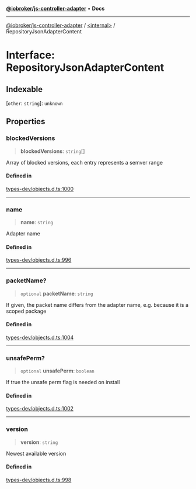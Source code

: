 [**@iobroker/js-controller-adapter**](../../README.md) • **Docs**

***

[@iobroker/js-controller-adapter](../../globals.md) / [\<internal\>](../README.md) / RepositoryJsonAdapterContent

# Interface: RepositoryJsonAdapterContent

## Indexable

 \[`other`: `string`\]: `unknown`

## Properties

### blockedVersions

> **blockedVersions**: `string`[]

Array of blocked versions, each entry represents a semver range

#### Defined in

[types-dev/objects.d.ts:1000](https://github.com/ioBroker/ioBroker.js-controller/blob/dae94f706cc75e41fc7f1fe6bb283f8c8f9ede06/packages/types-dev/objects.d.ts#L1000)

***

### name

> **name**: `string`

Adapter name

#### Defined in

[types-dev/objects.d.ts:996](https://github.com/ioBroker/ioBroker.js-controller/blob/dae94f706cc75e41fc7f1fe6bb283f8c8f9ede06/packages/types-dev/objects.d.ts#L996)

***

### packetName?

> `optional` **packetName**: `string`

If given, the packet name differs from the adapter name, e.g. because it is a scoped package

#### Defined in

[types-dev/objects.d.ts:1004](https://github.com/ioBroker/ioBroker.js-controller/blob/dae94f706cc75e41fc7f1fe6bb283f8c8f9ede06/packages/types-dev/objects.d.ts#L1004)

***

### unsafePerm?

> `optional` **unsafePerm**: `boolean`

If true the unsafe perm flag is needed on install

#### Defined in

[types-dev/objects.d.ts:1002](https://github.com/ioBroker/ioBroker.js-controller/blob/dae94f706cc75e41fc7f1fe6bb283f8c8f9ede06/packages/types-dev/objects.d.ts#L1002)

***

### version

> **version**: `string`

Newest available version

#### Defined in

[types-dev/objects.d.ts:998](https://github.com/ioBroker/ioBroker.js-controller/blob/dae94f706cc75e41fc7f1fe6bb283f8c8f9ede06/packages/types-dev/objects.d.ts#L998)
